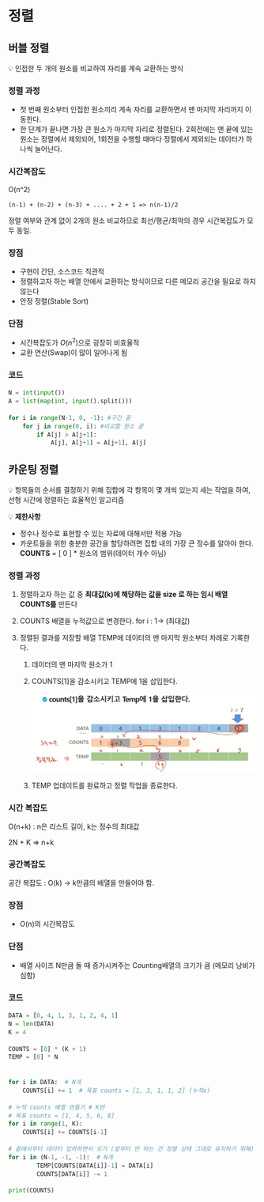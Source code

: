 # 정렬



## 버블 정렬

 💡 인접한 두 개의 원소를 비교하여 자리를 계속 교환하는 방식



### 정렬 과정

- 첫 번째 원소부터 인접한 원소끼리 계속 자리를 교환하면서 맨 마지막 자리까지 이동한다.
- 한 단계가 끝나면 가장 큰 원소가 마지막 자리로 정렬된다. 2회전에는 맨 끝에 있는 원소는 정렬에서 제외되어, 1회전을 수행할 때마다 정렬에서 제외되는 데이터가 하나씩 늘어난다.

### 시간복잡도

O(n^2)

```
(n-1) + (n-2) + (n-3) + .... + 2 + 1 => n(n-1)/2
```

정렬 여부와 관계 없이 2개의 원소 비교하므로 최선/평균/최악의 경우 시간복잡도가 모두 동일.

### 장점

- 구현이 간단, 소스코드 직관적
- 정렬하고자 하는 배열 안에서 교환하는 방식이므로 다른 메모리 공간을 필요로 하지 않는다
- 안정 정렬(Stable Sort)

### 단점

- 시간복잡도가 $O(n^2)$으로 굉장히 비효율적
- 교환 연산(Swap)이 많이 일어나게 됨

### 코드

```python
N = int(input())
A = list(map(int, input().split()))

for i in range(N-1, 0, -1): #구간 끝
    for j in range(0, i): #비교할 원소 끝
        if A[j] > A[j+1]:
            A[j], A[j+1] = A[j+1], A[j]
```



## 카운팅 정렬

 💡 항목들의 순서를 결정하기 위해 집합에 각 항목이 몇 개씩 있는지 세는 작업을 하여, 선형 시간에 정렬하는 효율적인 알고리즘



 💡 **제한사항**

- 정수나 정수로 표현할 수 있는 자료에 대해서만 적용 가능
- 카운트들을 위한 충분한 공간을 할당하려면 집합 내의 가장 큰 정수를 알아야 한다. **COUNTS** = [ 0 ] * 원소의 범위(데이터 개수 아님)



### 정렬 과정

1. 정렬하고자 하는 값 중 **최대값(k)에 해당하는 값을 size 로 하는 임시 배열 COUNTS를** 만든다

2. COUNTS 배열을 누적값으로 변경한다. for i : 1→ (최대값)

3. 정렬된 결과를 저장할 배열 TEMP에 데이터의 맨 마지막 원소부터 차례로 기록한다.

   1. 데이터의 맨 마지막 원소가 1

   2. COUNTS[1]을 감소시키고 TEMP에 1을 삽입한다.

      ![image-20220810164837134](정렬.assets/image-20220810164837134.png)

   3. TEMP 업데이트를 완료하고 정렬 작업을 종료한다.

### 시간 복잡도

O(n+k) : n은 리스트 길이, k는 정수의 최대값

2N + K ⇒ n+k

### 공간복잡도

공간 복잡도 : O(k) -> k만큼의 배열을 만들어야 함.

### 장점

- O(n)의 시간복잡도

### 단점

- 배열 사이즈 N만큼 돌 때 증가시켜주는 Counting배열의 크기가 큼 (메모리 낭비가 심함)

### 코드

```python
DATA = [0, 4, 1, 3, 1, 2, 4, 1]
N = len(DATA)
K = 4
 
COUNTS = [0] * (K + 1)
TEMP = [0] * N


for i in DATA:  # N개
    COUNTS[i] += 1  # 목표 counts = [1, 3, 1, 1, 2] (누적x)

# 누적 counts 배열 만들기 # K번
# 목표 counts = [1, 4, 5, 6, 8]
for i in range(1, K): 
    COUNTS[i] += COUNTS[i-1]

# 끝에서부터 데이터 입력하면서 오기 (앞부터 안 하는 건 정렬 상태 그대로 유지하기 위해)
for i in (N-1, -1, -1):  # N개
		TEMP[COUNTS[DATA[i]]-1] = DATA[i]
		COUNTS[DATA[i]] -= 1
		
print(COUNTS)
```



